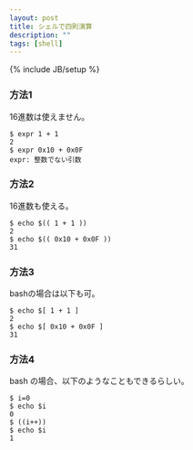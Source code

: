 ```yaml
---
layout: post
title: シェルで四則演算
description: ""
tags: [shell]
---
```

{% include JB/setup %}
### 方法1 ###

16進数は使えません。

    $ expr 1 + 1
    2
    $ expr 0x10 + 0x0F
    expr: 整数でない引数

### 方法2 ###

16進数も使える。

    $ echo $(( 1 + 1 ))
    2
    $ echo $(( 0x10 + 0x0F ))
    31

### 方法3 ###

bashの場合は以下も可。

    $ echo $[ 1 + 1 ]
    2
    $ echo $[ 0x10 + 0x0F ]
    31

### 方法4 ###

bash の場合、以下のようなこともできるらしい。

    $ i=0
    $ echo $i
    0
    $ ((i++))
    $ echo $i
    1
